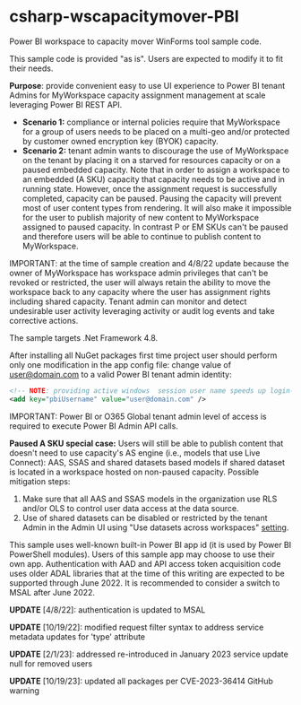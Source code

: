 # csharp-wscapacitymover-PBI

Power BI workspace to capacity mover WinForms tool sample code.

This sample code is provided "as is".  Users are expected to modify it to fit their needs.

**Purpose**: provide convenient easy to use UI experience to Power BI tenant Admins for MyWorkspace capacity assignment management at scale leveraging Power BI REST API.

* **Scenario 1:** compliance or internal policies require that MyWorkspace for a group of users needs to be placed on a multi-geo and/or protected by customer owned encryption key (BYOK) capacity.
* **Scenario 2:** tenant admin wants to discourage the use of MyWorkspace on the tenant by placing it on a starved for resources capacity or on a paused embedded capacity.  Note that in order to assign a workspace to an embedded (A SKU) capacity that capacity needs to be active and in running state.  However, once the assignment request is successfully completed, capacity can be paused.  Pausing the capacity will prevent most of user content types from rendering. It will also make it impossible for the user to publish majority of new content to MyWorkspace assigned to paused capacity.  In contrast P or EM SKUs can't be paused and therefore users will be able to continue to publish content to MyWorkspace.

IMPORTANT: at the time of sample creation and 4/8/22 update because the owner of MyWorkspace has workspace admin privileges that can't be revoked or restricted, the user will always retain the ability to move the workspace back to any capacity where the user has assignment rights including shared capacity. Tenant admin can monitor and detect undesirable user activity leveraging activity or audit log events and take corrective actions.

The sample targets .Net Framework 4.8.

After installing all NuGet packages first time project user should perform only one modification in the app config file: change value of user@domain.com to a valid Power BI tenant admin identity:

```xml
<!-- NOTE: providing active windows  session user name speeds up login-->
<add key="pbiUsername" value="user@domain.com" />
 ```

IMPORTANT: Power BI or O365 Global tenant admin level of access is required to execute Power BI Admin API calls.

**Paused A SKU special case:** Users will still be able to publish content that doesn't need to use capacity's AS engine (i.e., models that use Live Connect): AAS, SSAS and shared datasets based models if shared dataset is located in a workspace hosted on non-paused capacity.  Possible mitigation steps:
1. Make sure that all AAS and SSAS models in the organization use RLS and/or OLS to control user data access at the data source.
2. Use of shared datasets can be disabled or restricted by the tenant Admin in the Admin UI using "Use datasets across workspaces" [setting](https://docs.microsoft.com/en-us/power-bi/connect-data/service-datasets-admin-across-workspaces).


This sample uses well-known built-in Power BI app id (it is used by Power BI PowerShell modules).  Users of this sample app may choose to use their own app.  Authentication with AAD and API access token acquisition code uses older ADAL libraries that at the time of this writing are expected to be supported through June 2022.  It is recommended to consider a switch to MSAL after June 2022.

**UPDATE** [4/8/22]: authentication is updated to MSAL

**UPDATE** [10/19/22]: modified request filter syntax to address service metadata updates for 'type' attribute

**UPDATE** [2/1/23]: addressed re-introduced in January 2023 service update null for removed users

**UPDATE** [10/19/23]: updated all packages per CVE-2023-36414 GitHub warning
